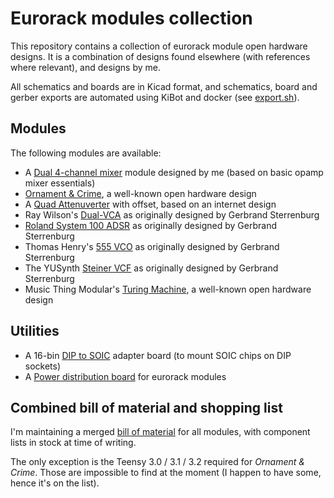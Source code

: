 # Eurorack modules collection

This repository contains a collection of eurorack module open hardware designs. It is a combination of designs found elsewhere (with references where relevant), and designs by me.

All schematics and boards are in Kicad format, and schematics, board and gerber exports are automated using KiBot and docker (see [export.sh](export.sh)).

## Modules

The following modules are available:

- A [Dual 4-channel mixer](DualMixer) module designed by me (based on basic opamp mixer essentials)
- [Ornament & Crime](OrnamentCrime), a well-known open hardware design
- A [Quad Attenuverter](QuadAttenuverter) with offset, based on an internet design
- Ray Wilson's  [Dual-VCA](RayWilson-Dual-VCA) as originally designed by Gerbrand Sterrenburg
- [Roland System 100 ADSR](SCM-140-ADSR) as originally designed by Gerbrand Sterrenburg
- Thomas Henry's [555 VCO](TH-555-VCO) as originally designed by Gerbrand Sterrenburg
- The YUSynth [Steiner VCF](Steiner-VCF) as originally designed by Gerbrand Sterrenburg
- Music Thing Modular's [Turing Machine](TuringMachine), a well-known open hardware design

## Utilities

- A 16-bin [DIP to SOIC](adapter-soic16) adapter board (to mount SOIC chips on DIP sockets)
- A [Power distribution board](power-board) for eurorack modules

## Combined bill of material and shopping list

I'm maintaining a merged [bill of material](bom.org) for all modules, with component lists in stock at time of writing.

The only exception is the Teensy 3.0 / 3.1 / 3.2 required for _Ornament & Crime_. Those are impossible to find at the moment (I happen to have some, hence it's on the list).
